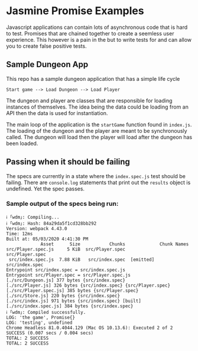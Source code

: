 # Jasmine Promise Examples

Javascript applications can contain lots of asynchronous code that is hard to test.
Promises that are chained together to create a seemless user experience.
This however is a pain in the but to write tests for and can allow you to create
false positive tests.

## Sample Dungeon App

This repo has a sample dungeon application that has a simple life cycle

```
Start game --> Load Dungeon --> Load Player
```

The dungeon and player are classes that are responsible for loading instances of themselves.
The idea being the data could be loading from an API then the data is used for instantiation.

The main loop of the application is the `startGame` function found in `index.js`.
The loading of the dungeon and the player are meant to be synchronously called.
The dungeon will load then the player will load after the dungeon has been loaded.

## Passing when it should be failing

The specs are currently in a state where the `index.spec.js` test should be failing.
There are `console.log` statements that print out the `results` object is undefined.
Yet the spec passes.


### Sample output of the specs being run:

```
ℹ ｢wdm｣: Compiling...
ℹ ｢wdm｣: Hash: 84a29da5f1cd328bb292
Version: webpack 4.43.0
Time: 12ms
Built at: 05/03/2020 4:41:30 PM
             Asset      Size           Chunks             Chunk Names
src/Player.spec.js     5 KiB  src/Player.spec             src/Player.spec
 src/index.spec.js  7.88 KiB   src/index.spec  [emitted]  src/index.spec
Entrypoint src/index.spec = src/index.spec.js
Entrypoint src/Player.spec = src/Player.spec.js
[./src/Dungeon.js] 377 bytes {src/index.spec}
[./src/Player.js] 326 bytes {src/index.spec} {src/Player.spec}
[./src/Player.spec.js] 385 bytes {src/Player.spec}
[./src/Store.js] 220 bytes {src/index.spec}
[./src/index.js] 971 bytes {src/index.spec} [built]
[./src/index.spec.js] 384 bytes {src/index.spec}
ℹ ｢wdm｣: Compiled successfully.
LOG: 'the game', Promise{}
LOG: 'testing', undefined
Chrome Headless 81.0.4044.129 (Mac OS 10.13.6): Executed 2 of 2 SUCCESS (0.007 secs / 0.004 secs)
TOTAL: 2 SUCCESS
TOTAL: 2 SUCCESS
```
